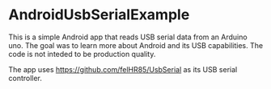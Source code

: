 # AndroidUsbSerialExample

This is a simple Android app that reads USB serial data from an Arduino uno. The goal was to learn more about Android and its USB capabilities. The code is not inteded to be production quality.

The app uses https://github.com/felHR85/UsbSerial as its USB serial controller.
